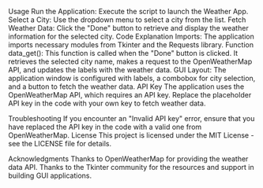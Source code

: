 Usage
Run the Application: Execute the script to launch the Weather App.
Select a City: Use the dropdown menu to select a city from the list.
Fetch Weather Data: Click the "Done" button to retrieve and display the weather information for the selected city.
Code Explanation
Imports: The application imports necessary modules from Tkinter and the Requests library.
Function data_get(): This function is called when the "Done" button is clicked. It retrieves the selected city name, makes a request to the OpenWeatherMap API, and updates the labels with the weather data.
GUI Layout: The application window is configured with labels, a combobox for city selection, and a button to fetch the weather data.
API Key
The application uses the OpenWeatherMap API, which requires an API key. Replace the placeholder API key in the code with your own key to fetch weather data.

Troubleshooting
If you encounter an "Invalid API key" error, ensure that you have replaced the API key in the code with a valid one from OpenWeatherMap.
License
This project is licensed under the MIT License - see the LICENSE file for details.

Acknowledgments
Thanks to OpenWeatherMap for providing the weather data API.
Thanks to the Tkinter community for the resources and support in building GUI applications.